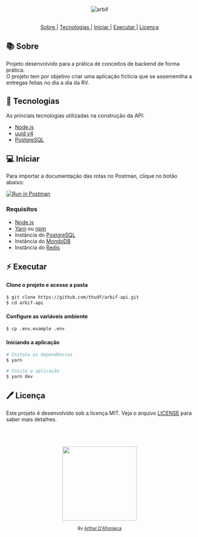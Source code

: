 <div align="center">
  <img alt="arbif" src="https://github.com/thudf/arbif-api/assets/54460874/536dd845-4741-4169-878a-d3bb9cb85c9a" width="auto" heigth="auto"/>
</div>

</br>

<div align="center">

  <p align="center" >
    <a href="#-sobre"> Sobre </a> |
    <a href="#-tecnologias"> Tecnologias </a> |
    <a href="#-iniciar"> Iniciar </a> |
    <a href="#-executar"> Executar </a> |
    <a href="#-licença"> Licença </a>
  </p>

</div>

## 📚 Sobre

Projeto desenvolvido para a prática de conceitos de backend de forma prática.</br>
O projeto tem por objetivo criar uma aplicação fictícia que se assememlha a entregas feitas no dia a dia da RV.

## 🚀 Tecnologias

As princiais tecnologias utilizadas na construção da API:

- [Node.js](https://nodejs.org/en/)
- [uuid v4](https://github.com/thenativeweb/uuidv4/)
- [PostgreSQL](https://www.postgresql.org/)

## 💻 Iniciar

Para importar a documentação das rotas no Postman, clique no botão abaixo:

[![Run in Postman](https://run.pstmn.io/button.svg)](https://app.getpostman.com/run-collection/10025318-83870870-1392-4c84-b746-ee3473a19be2?action=collection%2Ffork&source=rip_markdown&collection-url=entityId%3D10025318-83870870-1392-4c84-b746-ee3473a19be2%26entityType%3Dcollection%26workspaceId%3Dc2caa706-33b6-4923-a730-6a702d3d04aa#?env%5BENV_ARBIF_LOCAL%5D=W3sia2V5IjoidXJsIiwidmFsdWUiOiJodHRwOi8vbG9jYWxob3N0OjUwMDAiLCJlbmFibGVkIjp0cnVlLCJ0eXBlIjoiZGVmYXVsdCIsInNlc3Npb25WYWx1ZSI6Imh0dHA6Ly9sb2NhbGhvc3Q6NTAwMCIsInNlc3Npb25JbmRleCI6MH1d)

### Requisitos

- [Node.js](https://nodejs.org/en/)
- [Yarn](https://classic.yarnpkg.com/) ou [npm](https://www.npmjs.com/)
- Instância do [PostgreSQL](https://www.postgresql.org/)
- Instância do [MondoDB](https://www.mongodb.com/)
- Instância do [Redis](https://redis.io/)

## :zap: Executar
#### Clone o projeto e acesse a pasta
```sh
$ git clone https://github.com/thudf/arbif-api.git
$ cd arbif-api
```
#### Configure as variáveis ambiente
```sh
$ cp .env.example .env
```
#### Iniciando a aplicação
```sh
# Instale as dependências
$ yarn

# Inicie a aplicação
$ yarn dev
```

## 🖊 Licença

Este projeto é desenvolvido sob a licença MIT. Veja o arquivo [LICENSE](LICENSE) para saber mais detalhes.

</br>
</br>
</br>

<div align="center">
  <img src="https://media.giphy.com/media/9IZjYtYKV1103Pnu56/giphy.gif" width="200px">
  <p><sup>By <a href="https://www.linkedin.com/in/arthur-d-afonseca-885757183/">Arthur D'Afonseca</a><sup></p>
</div>
